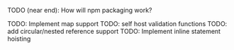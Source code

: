 TODO (near end): How will npm packaging work?

TODO: Implement map support
TODO: self host validation functions
TODO: add circular/nested reference support
TODO: Implement inline statement hoisting